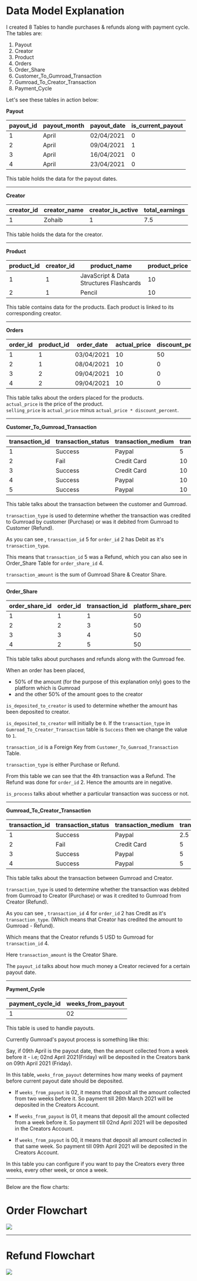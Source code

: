 # Data Model Explanation

I created 8 Tables to handle purchases & refunds along with payment cycle. The tables are:

1. Payout
2. Creator
3. Product
4. Orders
5. Order_Share
6. Customer_To_Gumroad_Transaction
7. Gumroad_To_Creator_Transaction
8. Payment_Cycle

Let's see these tables in action below:

**Payout**

<table>
    <thead>
        <th>payout_id</th>
        <th>payout_month</th>
        <th>payout_date</th>
        <th>is_current_payout</th>
    </thead>
    <tbody>
        <tr>
            <td>1</td>
            <td>April</td>
            <td>02/04/2021</td>
            <td>0</td>
        </tr>
        <tr>
            <td>2</td>
            <td>April</td>
            <td>09/04/2021</td>
            <td>1</td>
        </tr>
        <tr>
            <td>3</td>
            <td>April</td>
            <td>16/04/2021</td>
            <td>0</td>
        </tr>
        <tr>
            <td>4</td>
            <td>April</td>
            <td>23/04/2021</td>
            <td>0</td>
        </tr>
    </tbody>
</table>

This table holds the data for the payout dates. 

<hr>

**Creator**

<table>
    <thead>
        <th>creator_id</th>
        <th>creator_name</th>
        <th>creator_is_active</th>
        <th>total_earnings</th>
    </thead>
    <tbody>
        <tr>
            <td>1</td>
            <td>Zohaib</td>
            <td>1</td>
            <td>7.5</td>
        </tr>
    </tbody>
</table>

This table holds the data for the creator. 

<hr>

**Product**

<table>
    <thead>
        <th>product_id</th>
        <th>creator_id</th>
        <th>product_name</th>
        <th>product_price</th>
    </thead>
    <tbody>
        <tr>
            <td>1</td>
            <td>1</td>
            <td>JavaScript & Data Structures Flashcards</td>
            <td>10</td>
        </tr>
        <tr>
            <td>2</td>
            <td>1</td>
            <td>Pencil</td>
            <td>10</td>
        </tr>
    </tbody>
</table>

This table contains data for the products. Each product is linked to its corresponding creator.

<hr>

**Orders**

<table>
    <thead>
        <th>order_id</th>
        <th>product_id</th>
        <th>order_date</th>
        <th>actual_price</th>
        <th>discount_percent</th>
        <th>selling_price</th>
    </thead>
    <tbody>
        <tr>
            <td>1</td>
            <td>1</td>
            <td>03/04/2021</td>
            <td>10</td>
            <td>50</td>
            <td>5</td>
        </tr>
        <tr>
            <td>2</td>
            <td>1</td>
            <td>08/04/2021</td>
            <td>10</td>
            <td>0</td>
            <td>10</td>
        </tr>
        <tr>
            <td>3</td>
            <td>2</td>
            <td>09/04/2021</td>
            <td>10</td>
            <td>0</td>
            <td>10</td>
        </tr>
        <tr>
            <td>4</td>
            <td>2</td>
            <td>09/04/2021</td>
            <td>10</td>
            <td>0</td>
            <td>10</td>
        </tr>
    </tbody>
</table>

This table talks about the orders placed for the products.
<br>
`actual_price` is the price of the product.
<br>
`selling_price` is `actual_price` minus `actual_price * discount_percent`.

<hr>

**Customer_To_Gumroad_Transaction**

<table>
    <thead>
        <th>transaction_id</th>
        <th>transaction_status</th>
        <th>transaction_medium</th>
        <th>transaction_amount</th>
        <th>vendor_transaction_id</th>
        <th>order_id</th>
        <th>transaction_date</th>
        <th>transaction_type</th>
    </thead>
    <tbody>
        <tr>
            <td>1</td>
            <td>Success</td>
            <td>Paypal</td>
            <td>5</td>
            <td>erhwqpoxnio1manf8</td>
            <td>1</td>
            <td>03/04/2021</td>
            <td>Credit</td>
        </tr>
        <tr>
            <td>2</td>
            <td>Fail</td>
            <td>Credit Card</td>
            <td>10</td>
            <td>26rhwqpoxnio1manf8</td>
            <td>2</td>
            <td>08/04/2021</td>
            <td>Credit</td>
        </tr>
        <tr>
            <td>3</td>
            <td>Success</td>
            <td>Credit Card</td>
            <td>10</td>
            <td>shjd899erhwqpoxnio1manf8</td>
            <td>2</td>
            <td>08/04/2021</td>
            <td>Credit</td>
        </tr>
        <tr>
            <td>4</td>
            <td>Success</td>
            <td>Paypal</td>
            <td>10</td>
            <td>ss12erhwqpoxnio1manf8</td>
            <td>3</td>
            <td>09/04/2021</td>
            <td>Credit</td>
        </tr>
        <tr>
            <td>5</td>
            <td>Success</td>
            <td>Paypal</td>
            <td>10</td>
            <td>8986sderhwqpoxnio1manf8</td>
            <td>2</td>
            <td>11/04/2021</td>
            <td>Debit</td>
        </tr>
    </tbody>
</table>

This table talks about the transaction between the customer and Gumroad. 
<br>

`transaction_type` is used  to determine whether the transaction was credited to Gumroad by customer (Purchase) or was it debited from Gumroad to Customer (Refund).

As you can see , `transaction_id` 5 for `order_id` 2 has Debit as it's `transaction_type`.

This means that `transaction_id` 5 was a Refund, which you can also see in Order_Share Table for `order_share_id` 4.

`transaction_amount` is the sum of Gumroad Share & Creator Share.

<hr>


**Order_Share**

<table>
    <thead>
        <th>order_share_id</th>
        <th>order_id</th>
        <th>transaction_id</th>
        <th>platform_share_percent</th>
        <th>creator_share_percent</th>
        <th>is_deposited_to_creator</th>
        <th>is_deposited_to_platform</th>
        <th>platform_share_amount</th>
        <th>creator_share_amount</th>
        <th>transaction_type</th>
        <th>is_process</th>
    </thead>
    <tbody>
        <tr>
            <td>1</td>
            <td>1</td>
            <td>1</td>
            <td>50</td>
            <td>50</td>
            <td>1</td>
            <td>1</td>
            <td>2.5</td>
            <td>2.5</td>
            <td>Purchase</td>
            <td>1</td>
        </tr>
         <tr>
            <td>2</td>
            <td>2</td>
            <td>3</td>
            <td>50</td>
            <td>50</td>
            <td>1</td>
            <td>1</td>
            <td>5</td>
            <td>5</td>
            <td>Purchase</td>
            <td>1</td>
        </tr> 
        <tr>
            <td>3</td>
            <td>3</td>
            <td>4</td>
            <td>50</td>
            <td>50</td>
            <td>0</td>
            <td>1</td>
            <td>5</td>
            <td>5</td>
            <td>Purchase</td>
            <td>1</td>
        </tr> 
        <tr>
            <td>4</td>
            <td>2</td>
            <td>5</td>
            <td>50</td>
            <td>50</td>
            <td>null</td>
            <td>null</td>
            <td>-5</td>
            <td>-5</td>
            <td>Refund</td>
            <td>1</td>
        </tr>
    </tbody>
</table>

This table talks about purchases and refunds along with the Gumroad fee.

When an order has been placed, 
- 50% of the amount (for the purpose of this explanation only) goes to the platform which is Gumroad 
- and the other 50% of the amount goes to the creator

`is_deposited_to_creator` is used to determine whether the amount has been deposited to creator.

`is_deposited_to_creator` will initially be `0`. If the `transaction_type` in `Gumroad_To_Creater_Transaction` table is `Success` then we change the value to `1`.

`transaction_id` is a Foreign Key from `Customer_To_Gumroad_Transaction` Table.

`transaction_type` is either Purchase or Refund. 

From this table we can see that the 4th transaction was a Refund. The Refund was done for `order_id` 2. Hence the amounts are in negative.

`is_process` talks about whether a particular transaction was success or not.

<hr>

**Gumroad_To_Creator_Transaction**

<table>
    <thead>
        <th>transaction_id</th>
        <th>transaction_status</th>
        <th>transaction_medium</th>
        <th>transaction_amount</th>
        <th>vendor_transaction_id</th>
        <th>order_id</th>
        <th>order_share_id</th>
        <th>transaction_date</th>
        <th>transaction_type</th>
        <th>payout_id</th>
    </thead>
    <tbody>
        <tr>
            <td>1</td>
            <td>Success</td>
            <td>Paypal</td>
            <td>2.5</td>
            <td>erhwqpoxnio1manf8</td>
            <td>1</td>
            <td>1</td>
            <td>03/04/2021</td>
            <td>Debit</td>
            <td>2</td>
        </tr>
        <tr>
            <td>2</td>
            <td>Fail</td>
            <td>Credit Card</td>
            <td>5</td>
            <td>26rhwqpoxnio1manf8</td>
            <td>2</td>
            <td>2</td>
            <td>08/04/2021</td>
            <td>Debit</td>
            <td>2</td>
        </tr>
        <tr>
            <td>3</td>
            <td>Success</td>
            <td>Paypal</td>
            <td>5</td>
            <td>ss12erhwqpoxnio1manf8</td>
            <td>3</td>
            <td>3</td>
            <td>09/04/2021</td>
            <td>Debit</td>
            <td>2</td>
        </tr>
        <tr>
            <td>4</td>
            <td>Success</td>
            <td>Paypal</td>
            <td>5</td>
            <td>8986sderhwqpoxnio1manf8</td>
            <td>2</td>
            <td>4</td>
            <td>10/04/2021</td>
            <td>Credit</td>
            <td>3</td>
        </tr>
    </tbody>
</table>

This table talks about the transaction between Gumroad and Creator. 
<br>

`transaction_type` is used to determine whether the transaction was debited from Gumroad to Creator (Purchase) or was it credited to Gumroad from Creator (Refund).

As you can see , `transaction_id` 4 for `order_id` 2 has Credit as it's `transaction_type`. (Which means that Creator has credited the amount to Gumroad - Refund).

Which means that the Creator refunds 5 USD to Gumroad for `transaction_id` 4.

Here `transaction_amount` is the Creator Share.

The `payout_id` talks about how much money a Creator recieved for a certain payout date.

<hr>

**Payment_Cycle**

<table>
    <thead>
        <th>payment_cycle_id</th>
        <th>weeks_from_payout</th>
    </thead>
    <tbody>
        <tr>
            <td>1</td>
            <td>02</td>
        </tr>
    </tbody>
</table>

This table is used to handle payouts.

Currently Gumroad's payout process is something like this:

Say, if 09th April is the payout date, then the amount collected from a week before it - i.e; 02nd April 2021(Friday) will be deposited in the Creators bank on 09th April 2021 (Friday).

In this table, `weeks_from_payout` determines how many weeks of payment before current payout date should be deposited. 

- If `weeks_from_payout` is 02, it means that deposit all the amount collected from two weeks before it. So payment till 26th March 2021 will be deposited in the Creators Account.

- If `weeks_from_payout` is 01, it means that deposit all the amount collected from a week before it. So payment till 02nd April 2021 will be deposited in the Creators Account.

- If `weeks_from_payout` is 00, it means that deposit all amount collected in that same week. So payment till 09th April 2021 will be deposited in the Creators Account.  

In this table you can configure if you want to pay the Creators every three weeks, every other week, or once a week.

<hr>

Below are the flow charts: 

# Order Flowchart
<img src="assets/images/Order_Flowchart.png">

<hr>

# Refund Flowchart
<img src="assets/images/Order_Flowchart.png">